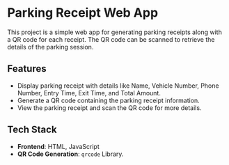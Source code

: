 # Parking Receipt Web App

This project is a simple web app for generating parking receipts along with a QR code for each receipt. The QR code can be scanned to retrieve the details of the parking session.

## Features
- Display parking receipt with details like Name, Vehicle Number, Phone Number, Entry Time, Exit Time, and Total Amount.
- Generate a QR code containing the parking receipt information.
- View the parking receipt and scan the QR code for more details.

## Tech Stack
- **Frontend**: HTML, JavaScript
- **QR Code Generation**: `qrcode` Library.
